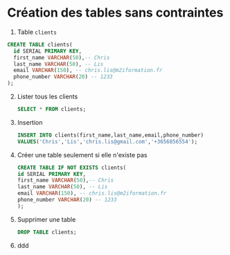 # Création des tables sans contraintes

1. Table `clients`

```sql
CREATE TABLE clients(
  id SERIAL PRIMARY KEY,
  first_name VARCHAR(50),-- Chris
  last_name VARCHAR(50), -- Lis
  email VARCHAR(150), -- chris.lis@m2iformation.fr
  phone_number VARCHAR(20) -- 1233
);
```

2. Lister tous les clients
   ```sql
   SELECT * FROM clients;
   ```
3. Insertion
   ```sql
   INSERT INTO clients(first_name,last_name,email,phone_number)
   VALUES('Chris','Lis','chris.lis@gmail.com','+3656856554');
   ```
4. Créer une table seulement si elle n'existe pas
   ```sql
   CREATE TABLE IF NOT EXISTS clients(
   id SERIAL PRIMARY KEY,
   first_name VARCHAR(50),-- Chris
   last_name VARCHAR(50), -- Lis
   email VARCHAR(150), -- chris.lis@m2iformation.fr
   phone_number VARCHAR(20) -- 1233
   );
   ```
5. Supprimer une table
   ```sql
   DROP TABLE clients;
   ```
6. ddd
